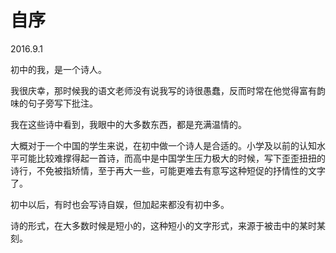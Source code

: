 # 自序

2016.9.1

初中的我，是一个诗人。

我很庆幸，那时候我的语文老师没有说我写的诗很愚蠢，反而时常在他觉得富有韵味的句子旁写下批注。

我在这些诗中看到，我眼中的大多数东西，都是充满温情的。

大概对于一个中国的学生来说，在初中做一个诗人是合适的。小学及以前的认知水平可能比较难撑得起一首诗，而高中是中国学生压力极大的时候，写下歪歪扭扭的诗行，不免被指矫情，至于再大一些，可能更难去有意写这种短促的抒情性的文字了。

初中以后，有时也会写诗自娱，但加起来都没有初中多。

诗的形式，在大多数时候是短小的，这种短小的文字形式，来源于被击中的某时某刻。

